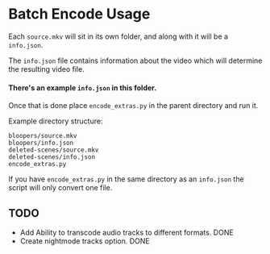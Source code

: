 # Batch Encode Usage

Each `source.mkv` will sit in its own folder, and along
with it will be a `info.json`.

The `info.json` file contains information about the video which
will determine the resulting video file.

#### There's an example `info.json` in this folder.

Once that is done place `encode_extras.py` in the parent directory and run it.

Example directory structure:
```
bloopers/source.mkv
bloopers/info.json
deleted-scenes/source.mkv
deleted-scenes/info.json
encode_extras.py
```

If you have `encode_extras.py` in the same directory as an `info.json` the script
will only convert one file.

## TODO

* Add Ability to transcode audio tracks to different formats. DONE
* Create nightmode tracks option. DONE
